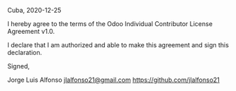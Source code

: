 Cuba, 2020-12-25

I hereby agree to the terms of the Odoo Individual Contributor License
Agreement v1.0.

I declare that I am authorized and able to make this agreement and sign this
declaration.

Signed,

Jorge Luis Alfonso jlalfonso21@gmail.com https://github.com/jlalfonso21
